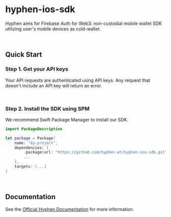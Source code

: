 # hyphen-ios-sdk

Hyphen aims for Firebase Auth for Web3: non-custodial mobile wallet SDK utilizing user's mobile devices as cold-wallet.

<br>

## Quick Start
### Step 1. Get your API keys

Your API requests are authenticated using API keys. Any request that doesn't include an API key will return an error.

<br>

### Step 2. Install the SDK using SPM

We recommend Swift Package Manager to install our SDK.

```swift
import PackageDescription

let package = Package(
    name: "my-project",
    dependencies: [
        .package(url: "https://github.com/hyphen-at/hyphen-ios-sdk.git"),
        ...
    ],
    targets: [...]
)
```

<br>

## Documentation

See the [Official Hyphen Documentation](https://docs.hyphen.at/ios/quick-start) for more information.
